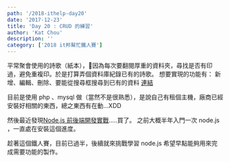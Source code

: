 ```yaml
---
path: '/2018-ithelp-day20'
date: '2017-12-23'
title: 'Day 20 : CRUD 的練習'
author: 'Kat Chou'
description: ''
category: ['2018 it邦幫忙鐵人賽']
---
```


平常聚會使用的詩歌（紙本），因為每次要翻閱厚重的資料夾，尋找是否有印過，避免重複印。於是打算弄個資料庫紀錄已有的詩歌。
想要實現的功能有：
新增、編輯、刪除、要能從搜尋框搜尋到已有的資料
[連結](http://yn-chou.com/worship/index.php)

目前是使用 php 、mysql 做（當然不是很熟悉），是說自己有租個主機，廠商已經安裝好相關的東西，總之東西有在動...XDD

然後最近發現[Node.js 前後端開發實戰](http://www.hexschool.com/courses/nodejs.html).....買了。
之前大概半年入門一次 node.js ，一直處在安裝這個進度。

趁著這個鐵人賽，目前已過半，後續就來挑戰學習 node.js 希望早點能夠用來完成需要功能的製作。
